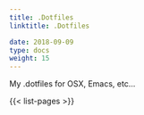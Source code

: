 ```yaml
---
title: .Dotfiles
linktitle: .Dotfiles

date: 2018-09-09
type: docs
weight: 15
---
```


My .dotfiles for OSX, Emacs, etc...

{{< list-pages >}}
